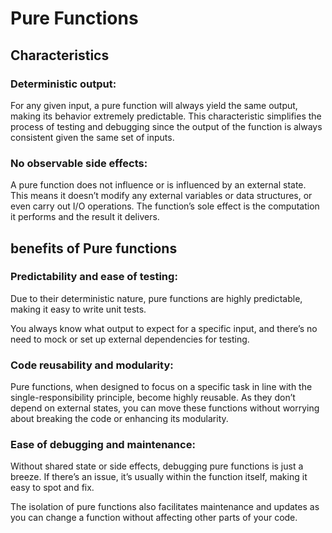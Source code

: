 # Pure Functions

## Characteristics

### Deterministic output: 

For any given input, a pure function will always yield the same output,
making its behavior extremely predictable. This characteristic simplifies the process of testing
and debugging since the output of the function is always consistent given the same set of inputs.

### No observable side effects: 

A pure function does not influence or is influenced by an external
state. This means it doesn’t modify any external variables or data structures, or even carry out
I/O operations. The function’s sole effect is the computation it performs and the result it delivers.

## benefits of Pure functions

### Predictability and ease of testing: 

Due to their deterministic nature, pure functions are highly predictable, 
making it easy to write unit tests. 

You always know what output to expect for a specific input, and there’s no need to mock or set up external dependencies for testing.

### Code reusability and modularity: 

Pure functions, when designed to focus on a specific task in line with the single-responsibility principle, 
become highly reusable. As they don’t depend on external states, 
you can move these functions without worrying about breaking the code or enhancing its modularity.

### Ease of debugging and maintenance: 

Without shared state or side effects, debugging pure functions is just a breeze. 
If there’s an issue, it’s usually within the function itself, making it easy to spot and fix. 

The isolation of pure functions also facilitates maintenance and updates as you can change a function 
without affecting other parts of your code.